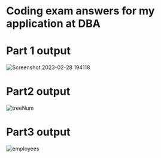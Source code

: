 # Coding exam answers for my application at DBA 


# Part 1 output
![Screenshot 2023-02-28 194118](https://user-images.githubusercontent.com/73568484/221856761-9445aa12-e0c8-4bff-aa29-4cff8a3e7235.png)



# Part2 output
![treeNum](https://user-images.githubusercontent.com/73568484/221856858-5c62b304-0a56-48e8-921d-9d6a88b8fd9d.png)


# Part3 output 
![employees](https://user-images.githubusercontent.com/73568484/221856887-49b9dff3-44c1-4966-9a0d-cfb629108eb9.png)
